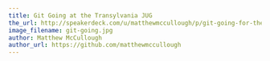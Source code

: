 ```yaml
---
title: Git Going at the Transylvania JUG
the_url: http://speakerdeck.com/u/matthewmccullough/p/git-going-for-the-transylvania-jug
image_filename: git-going.jpg
author: Matthew McCullough
author_url: https://github.com/matthewmccullough
---
```

